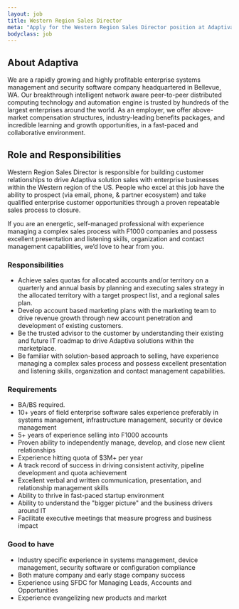 ```yaml
---
layout: job
title: Western Region Sales Director
meta: "Apply for the Western Region Sales Director position at Adaptiva HQ in Kirkland, WA"
bodyclass: job
---
```

## About Adaptiva
We are a rapidly growing and highly profitable enterprise systems management and security software company headquartered in Bellevue, WA. Our breakthrough intelligent network aware peer-to-peer distributed computing technology and automation engine is trusted by hundreds of the largest enterprises around the world. As an employer, we offer above-market compensation structures, industry-leading benefits packages, and incredible learning and growth opportunities, in a fast-paced and collaborative environment.

## Role and Responsibilities
Western Region Sales Director is responsible for building customer relationships to drive Adaptiva solution sales with enterprise businesses within the Western region of the US. People who excel at this job have the ability to prospect (via email, phone, & partner ecosystem) and take qualified enterprise customer opportunities through a proven repeatable sales process to closure.

If you are an energetic, self-managed professional with experience managing a complex sales process with F1000 companies and possess excellent presentation and listening skills, organization and contact management capabilities, we’d love to hear from you.

### Responsibilities
* Achieve sales quotas for allocated accounts and/or territory on a quarterly and annual basis by planning and executing sales strategy in the allocated territory with a target prospect list, and a regional sales plan.
* Develop account based marketing plans with the marketing team to drive revenue growth through new account penetration and development of existing customers.
* Be the trusted advisor to the customer by understanding their existing and future IT roadmap to drive Adaptiva solutions within the marketplace.
* Be familiar with solution-based approach to selling, have experience managing a complex sales process and possess excellent presentation and listening skills, organization and contact management capabilities.

### Requirements
*	BA/BS required.
*	10+ years of field enterprise software sales experience preferably in systems management, infrastructure management, security or device management
*	5+ years of experience selling into F1000 accounts
*	Proven ability to independently manage, develop, and close new client relationships
*	Experience hitting quota of $3M+ per year
*	A track record of success in driving consistent activity, pipeline development and quota achievement
*	Excellent verbal and written communication, presentation, and relationship management skills
*	Ability to thrive in fast-paced startup environment
*	Ability to understand the "bigger picture" and the business drivers around IT
*	Facilitate executive meetings that measure progress and business impact

### Good to have
*	Industry specific experience in systems management, device management, security software or configuration compliance
*	Both mature company and early stage company success
*	Experience using SFDC for Managing Leads, Accounts and Opportunities
*	Experience evangelizing new products and market
